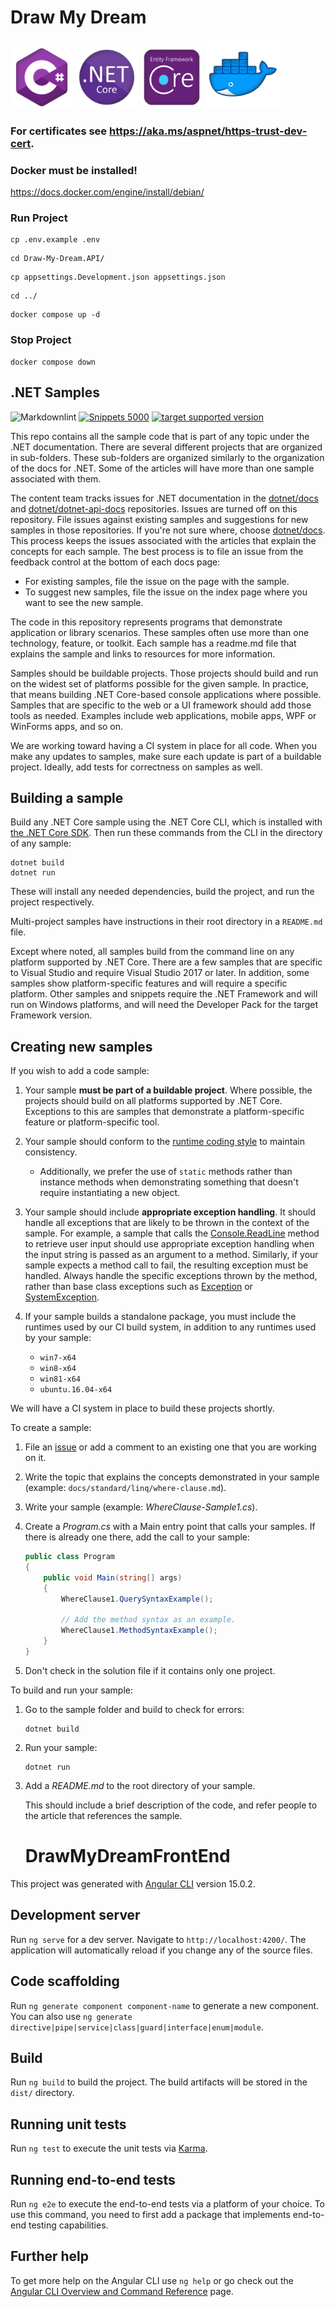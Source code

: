# Draw My Dream
<p>
<img src='https://github.com/IBRA110/IBRA110/blob/main/images/csharp.png' style="width: 100px; height: 100px;">
<img src='https://github.com/IBRA110/IBRA110/blob/main/images/netCore.png' style="width: 100px; height: 100px;">
<img src='https://github.com/IBRA110/IBRA110/blob/main/images/entityFramework.png' style="width: 100px; height: 100px;">
<img src='https://github.com/IBRA110/IBRA110/blob/main/images/docker.png' style="width: 120px; height: 110px;">
</p>

### For certificates see https://aka.ms/aspnet/https-trust-dev-cert.

### Docker must be installed!

https://docs.docker.com/engine/install/debian/

### Run Project
```console
cp .env.example .env
```
```console
cd Draw-My-Dream.API/
```
```console
cp appsettings.Development.json appsettings.json
```
```console
cd ../
```
```console
docker compose up -d
```

### Stop Project
```console
docker compose down
```

## .NET Samples

![Markdownlint](https://github.com/dotnet/samples/workflows/Markdownlint/badge.svg) [![Snippets 5000](https://github.com/dotnet/samples/actions/workflows/build-validation.yml/badge.svg)](https://github.com/dotnet/samples/actions/workflows/build-validation.yml) [![target supported version](https://github.com/dotnet/samples/actions/workflows/version-sweep.yml/badge.svg)](https://github.com/dotnet/samples/actions/workflows/version-sweep.yml)

This repo contains all the sample code that is part of any topic under
the .NET documentation. There are several different projects that
are organized in sub-folders. These sub-folders are organized similarly
to the organization of the docs for .NET. Some of the articles will have more than one sample associated with them.

The content team tracks issues for .NET documentation in the [dotnet/docs](https://github.com/dotnet/docs) and [dotnet/dotnet-api-docs](https://github.com/dotnet/dotnet-api-docs) repositories. Issues are turned off on this repository. File issues against existing samples and suggestions for new samples in those repositories. If you're not sure where, choose [dotnet/docs](https://github.com/dotnet/docs/issues). This process keeps the issues associated with the articles that explain the concepts for each sample. The best process is to file an issue from the feedback control at the bottom of each docs page:

- For existing samples, file the issue on the page with the sample.
- To suggest new samples, file the issue on the index page where you want to see the new sample.

The code in this repository represents programs that demonstrate application or library scenarios. These samples often use more than one technology, feature, or toolkit. Each sample has a readme.md file that explains the sample and links to resources for more information.

Samples should be buildable projects. Those projects should build and
run on the widest set of platforms possible for the given sample. In practice, that means building .NET Core-based console applications where possible. Samples that are specific to the web or a UI framework should add those tools as needed. Examples include web applications, mobile apps, WPF or WinForms apps, and so on.

We are working toward having a CI system in place for all code. When you make any updates to samples, make sure each update is part of a buildable
project. Ideally, add tests for correctness on samples as well.

## Building a sample

Build any .NET Core sample using the .NET Core CLI, which is installed with [the .NET Core SDK](https://www.microsoft.com/net/download). Then run
these commands from the CLI in the directory of any sample:

```console
dotnet build
dotnet run
```

These will install any needed dependencies, build the project, and run
the project respectively.

Multi-project samples have instructions in their root directory in
a `README.md` file.  

Except where noted, all samples build from the command line on
any platform supported by .NET Core. There are a few samples that are
specific to Visual Studio and require Visual Studio 2017 or later. In
addition, some samples show platform-specific features and will require
a specific platform. Other samples and snippets require the .NET Framework
and will run on Windows platforms, and will need the Developer Pack for
the target Framework version.

## Creating new samples

If you wish to add a code sample:

1. Your sample **must be part of a buildable project**. Where possible, the projects should build on all platforms supported by .NET Core. Exceptions to this are samples that demonstrate a platform-specific feature or platform-specific tool.

2. Your sample should conform to the [runtime coding style](https://github.com/dotnet/runtime/blob/main/docs/coding-guidelines/coding-style.md) to maintain consistency.

    - Additionally, we prefer the use of `static` methods rather than instance methods when demonstrating something that doesn't require instantiating a new object.

3. Your sample should include **appropriate exception handling**. It should handle all exceptions that are likely to be thrown in the context of the sample. For example, a sample that calls the [Console.ReadLine](https://docs.microsoft.com/dotnet/api/system.console.readline) method to retrieve user input should use appropriate exception handling when the input string is passed as an argument to a method. Similarly, if your sample expects a method call to fail, the resulting exception must be handled. Always handle the specific exceptions thrown by the method, rather than base class exceptions such as [Exception](https://docs.microsoft.com/dotnet/api/system.exception) or [SystemException](https://docs.microsoft.com/dotnet/api/system.systemexception).

4. If your sample builds a standalone package, you must include the runtimes used by our CI build system, in addition to any runtimes used by your sample:

    - `win7-x64`
    - `win8-x64`
    - `win81-x64`
    - `ubuntu.16.04-x64`

We will have a CI system in place to build these projects shortly.

To create a sample:

1. File an [issue](https://github.com/dotnet/docs/issues) or add a comment to an existing one that you are working on it.
2. Write the topic that explains the concepts demonstrated in your sample (example: `docs/standard/linq/where-clause.md`).
3. Write your sample (example: *WhereClause-Sample1.cs*).
4. Create a *Program.cs* with a Main entry point that calls your samples. If there is already one there, add the call to your sample:

    ```csharp
    public class Program
    {
        public void Main(string[] args)
        {
            WhereClause1.QuerySyntaxExample();

            // Add the method syntax as an example.
            WhereClause1.MethodSyntaxExample();
        }
    }
    ```

5. Don't check in the solution file if it contains only one project.

To build and run your sample:

1. Go to the sample folder and build to check for errors:

    ```console
    dotnet build
    ```

2. Run your sample:

    ```console
    dotnet run
    ```

3. Add a *README.md* to the root directory of your sample.

   This should include a brief description of the code, and refer people to the article that references the sample.

   # DrawMyDreamFrontEnd

This project was generated with [Angular CLI](https://github.com/angular/angular-cli) version 15.0.2.

## Development server

Run `ng serve` for a dev server. Navigate to `http://localhost:4200/`. The application will automatically reload if you change any of the source files.

## Code scaffolding

Run `ng generate component component-name` to generate a new component. You can also use `ng generate directive|pipe|service|class|guard|interface|enum|module`.

## Build

Run `ng build` to build the project. The build artifacts will be stored in the `dist/` directory.

## Running unit tests

Run `ng test` to execute the unit tests via [Karma](https://karma-runner.github.io).

## Running end-to-end tests

Run `ng e2e` to execute the end-to-end tests via a platform of your choice. To use this command, you need to first add a package that implements end-to-end testing capabilities.

## Further help

To get more help on the Angular CLI use `ng help` or go check out the [Angular CLI Overview and Command Reference](https://angular.io/cli) page.